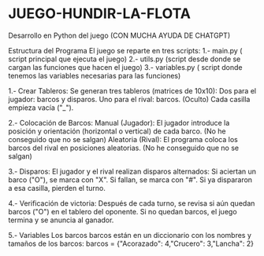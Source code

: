 # JUEGO-HUNDIR-LA-FLOTA 
Desarrollo en Python del juego (CON MUCHA AYUDA DE CHATGPT)

Estructura del Programa
El juego se reparte en tres scripts:
    1.- main.py ( script principal que ejecuta el juego)
    2.- utils.py (script desde donde se cargan las funciones que hacen el juego)
    3.- variables.py ( script donde tenemos las variables necesarias para las funciones)

1.- Crear Tableros:
Se generan tres tableros (matrices de 10x10):
Dos para el jugador: barcos y disparos.
Uno para el rival: barcos. (Oculto)
Cada casilla empieza vacía ("_").

2.- Colocación de Barcos:
Manual (Jugador): El jugador introduce la posición y orientación (horizontal o vertical) de cada barco. (No he conseguido que no se salgan)
Aleatoria (Rival): El programa coloca los barcos del rival en posiciones aleatorias. (No he conseguido que no se salgan)

3.- Disparos:
El jugador y el rival realizan disparos alternados:
Si aciertan un barco ("O"), se marca con "X".
Si fallan, se marca con "#".
Si ya dispararon a esa casilla, pierden el turno.

4.- Verificación de victoria:
Después de cada turno, se revisa si aún quedan barcos ("O") en el tablero del oponente.
Si no quedan barcos, el juego termina y se anuncia al ganador.

5.- Variables
Los barcos barcos están en un diccionario con los nombres y tamaños de los barcos:
barcos = {"Acorazado": 4,"Crucero": 3,"Lancha": 2}









